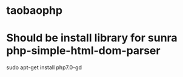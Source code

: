 # taobaophp
Should be install library for sunra php-simple-html-dom-parser
==========================

sudo apt-get install php7.0-gd
